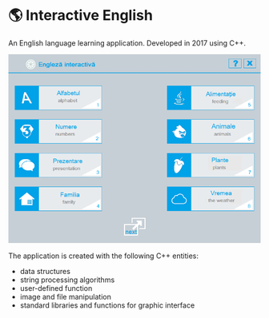 # 🌎 Interactive English

An English language learning application. Developed in 2017 using C++.

![App screenshot](screenshot.png)

The application is created with the following C++ entities:
- data structures 
- string processing algorithms
- user-defined function
- image and file manipulation
- standard libraries and functions for graphic interface

